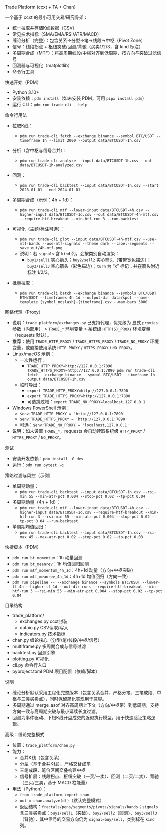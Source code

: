 Trade Platform (ccxt + TA + Chan)

一个基于 ccxt 的最小可用交易/研究骨架：
- 统一拉取并存储K线数据（CSV）
- 常见技术指标（SMA/EMA/RSI/ATR/MACD）
- 缠论分析（完整）：包含关系→分型→笔→线段→中枢（Pivot Zone）
- 信号：线段拐点 + 枢纽突破/回测/背驰（买卖1/2/3，含 kind 标注）
- 多周期合成（MTF）：将高周期线段/中枢对齐到低周期，按方向与突破过滤信号
- 回测器与可视化（matplotlib）
- 命令行工具

快速开始（PDM）
- Python 3.10+
- 安装依赖：`pdm install`（如未安装 PDM，可用 `pipx install pdm`）
- 运行 CLI：`pdm run trade-cli --help`

命令行用法
- 拉取K线：
  - `pdm run trade-cli fetch --exchange binance --symbol BTC/USDT --timeframe 1h --limit 2000 --output data/BTCUSDT-1h.csv`

- 分析（含中枢与信号合并）：
  - `pdm run trade-cli analyze --input data/BTCUSDT-1h.csv --out data/BTCUSDT-1h-analyzed.csv`

- 回测：
  - `pdm run trade-cli backtest --input data/BTCUSDT-1h.csv --start 2023-01-01 --end 2024-01-01`

- 多周期合成（示例：4h + 1d）：
  - `pdm run trade-cli mtf --lower-input data/BTCUSDT-4h.csv --higher-input data/BTCUSDT-1d.csv --out data/BTCUSDT-4h-mtf.csv --require-htf-breakout --min-htf-run 3 --run-backtest`

- 可视化（主题/标注可选）：
  - `pdm run trade-cli plot --input data/BTCUSDT-4h-mtf.csv --use-mtf-bands --use-mtf-signals --theme dark --label-segments --save out/4h-mtf.png`
  - 说明：若 `signals` 含 `kind` 列，会按类别自动渲染：
    - `buy1/sell1` 实心箭头；`buy2/sell2` 实心箭头（带带宽色描边）；`buy3/sell3` 空心箭头（彩色描边）；`turn` 为 “x” 标记；并在箭头附近标注 1/2/3。

- 批量拉取：
  - `pdm run trade-cli batch --exchange binance --symbols BTC/USDT ETH/USDT --timeframes 4h 1d --output-dir data/spot --name-template {symbol_noslash}-{timeframe}.csv --max-bars 5000`

网络代理（Proxy）
- 说明：`trade_platform/exchanges.py` 已支持代理，优先级为 显式 `proxies` 参数（内部用） > `TRADE_*` 环境变量 > 系统级 `HTTP(S)_PROXY` 环境变量（requests 默认）。
- 推荐：使用 `TRADE_HTTP_PROXY` / `TRADE_HTTPS_PROXY` / `TRADE_NO_PROXY` 环境变量，或直接使用系统 `HTTP_PROXY` / `HTTPS_PROXY` / `NO_PROXY`。
- Linux/macOS 示例：
  - 一次性运行：
    - `TRADE_HTTP_PROXY=http://127.0.0.1:7890 TRADE_HTTPS_PROXY=http://127.0.0.1:7890 pdm run trade-cli fetch --exchange binance --symbol BTC/USDT --timeframe 1h --output data/BTCUSDT-1h.csv`
  - 临时导出：
    - `export TRADE_HTTP_PROXY=http://127.0.0.1:7890`
    - `export TRADE_HTTPS_PROXY=http://127.0.0.1:7890`
    - 可选跳过域：`export TRADE_NO_PROXY=localhost,127.0.0.1`
- Windows PowerShell 示例：
  - `$env:TRADE_HTTP_PROXY = 'http://127.0.0.1:7890'`
  - `$env:TRADE_HTTPS_PROXY = 'http://127.0.0.1:7890'`
  - 可选：`$env:TRADE_NO_PROXY = 'localhost,127.0.0.1'`
- 说明：如未设置 `TRADE_*`，requests 会自动读取系统级 `HTTP_PROXY` / `HTTPS_PROXY` / `NO_PROXY`。

测试
- 安装开发依赖：`pdm install -G dev`
- 运行：`pdm run pytest -q`

策略过滤与风控（示例）
- 单周期动量：
  - `pdm run trade-cli backtest --input data/BTCUSDT-1h.csv --rsi-min 55 --min-atr-pct 0.004 --stop-pct 0.02 --tp-pct 0.04`
- 多周期动量（4h + 1d）：
  - `pdm run trade-cli mtf --lower-input data/BTCUSDT-4h.csv --higher-input data/BTCUSDT-1d.csv --require-htf-breakout --min-htf-run 3 --rsi-min 55 --min-atr-pct 0.004 --stop-pct 0.02 --tp-pct 0.04 --run-backtest`
- 单周期均值回归：
  - `pdm run trade-cli backtest --input data/BTCUSDT-1h.csv --rsi-max 45 --max-atr-pct 0.02 --stop-pct 0.02 --tp-pct 0.03`

快捷脚本（PDM）
- `pdm run bt_momentum`：1h 动量回测
- `pdm run bt_meanrev`：1h 均值回归回测
- `pdm run mtf_momentum_4h_1d`：4h+1d 动量（方向+中枢突破）
- `pdm run mtf_meanrev_4h_1d`：4h+1d 均值回归（方向一致）
- `pdm run pipeline -- --exchange binance --symbols BTC/USDT --lower-tf 4h --higher-tf 1d --out-dir runs --require-htf-breakout --min-htf-run 3 --rsi-min 55 --min-atr-pct 0.004 --stop-pct 0.02 --tp-pct 0.04`

目录结构
- trade_platform/
  - exchanges.py       ccxt封装
  - dataio.py          CSV读取/写入
  - indicators.py      技术指标
 - chan.py            缠论核心（分型/笔/线段/中枢/信号）
  - multiframe.py      多周期合成与信号过滤
  - backtest.py        回测引擎
 - plotting.py        可视化
  - cli.py             命令行入口
 - pyproject.toml     PDM 项目配置（依赖/脚本）

说明
- 缠论分析默认采用工程化完整版本（包含关系合并、严格分笔、三笔成段、中枢与三类买卖点），同时保留简化实现用于兼容。
- 多周期通过 merge_asof 对齐高周期上下文（方向/中枢带）到低周期，支持方向一致与高周期突破与最小延续长度过滤。
- 回测为事件驱动、下根K线开盘成交的近似执行模型，用于快速验证策略逻辑。

高级：缠论完整模式
- 位置：`trade_platform/chan.py`
- 能力：
  - 合并K线（包含关系）
  - 分型（基于合并K线）、严格交替成笔
  - 三笔成段、笔价区间交叠构建中枢
  - 信号扩展：线段拐点、枢纽突破（一买/一卖）、回测（二买/二卖）、背驰（三买/三卖，基于 MACD 柱能量）
- 用法（Python）：
  - `from trade_platform import chan`
  - `out = chan.analyze(df)`（默认完整模式）
  - 返回结构：`fractals/pens/segments/pivots/signals/bands`；`signals` 含三类买卖点：`buy1/sell1`（突破）、`buy2/sell2`（回测）、`buy3/sell3`（背驰），其中信号的交易方向仍为 `signal=buy/sell`，类别标在 `kind` 列。
